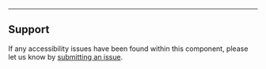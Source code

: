 ---

## Support
If any accessibility issues have been found within this component, please let us know by [submitting an issue](https://github.com/hashicorp/design-system/issues/new/choose).